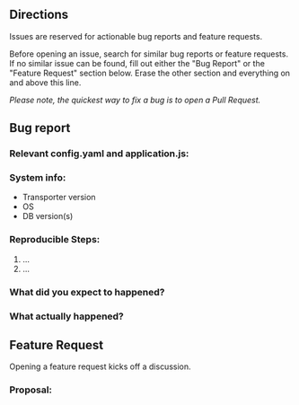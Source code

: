 ## Directions

Issues are reserved for actionable bug reports and feature requests.

Before opening an issue, search for similar bug reports or feature requests.
If no similar issue can be found, fill out either the "Bug Report" or the "Feature Request" section below.
Erase the other section and everything on and above this line.

*Please note, the quickest way to fix a bug is to open a Pull Request.*

## Bug report

### Relevant config.yaml and application.js:

### System info:

- Transporter version
- OS
- DB version(s)

### Reproducible Steps:

1. ...
2. ...

### What did you expect to happened?

### What actually happened?


## Feature Request

Opening a feature request kicks off a discussion.

### Proposal:
